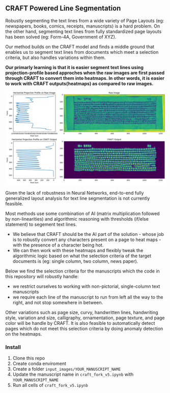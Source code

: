 ## CRAFT Powered Line Segmentation

Robustly segmenting the text lines from a wide variety of Page Layouts (eg: newspapers, books, comics, receipts, manuscripts) is a hard problem. On the other hand, segmenting text lines from fully standardized page layouts has been solved (eg: Form-4A, Government of XYZ). 

Our method builds on the CRAFT model and finds a middle ground that enables us to segment text lines from documents which meet a selection criteria, but also handles variations within them. 

**Our primarly learning is that it is easier segment text lines using projection-profile based approches when the raw images are first passed through CRAFT to convert them into heatmaps. In other words, it is easier to work with CRAFT outputs(heatmaps) as compared to raw images.**

![alt text](./sample_img.png)

Given the lack of robustness in Neural Networks, end-to-end fully generalized layout analysis for text line segmentation is not currently feasible. 

Most methods use some combination of AI (matrix multiplication followed by non-linearities) and algorithmic reasoning with thresholds (if/else statement) to segement text lines. 
- We believe that CRAFT should be the AI part of the solution - whose job is to robustly convert any characters present on a page to heat maps - with the presence of a character being hot. 
- We can then work with these heatmaps and flexibly tweak the algorithmic logic based on what the selection criteria of the target documents is (eg: single column, two column, news paper).


Below we find the selection criteria for the manuscripts which the code in this repository will robustly handle:
- we restrict ourselves to working with non-pictorial, single-column text manuscripts
- we require each line of the manuscript to run from left all the way to the right, and not stop somewhere in between.

Other variations such as page size, curvy, handwritten lines, handwriting style, variation and size, calligraphy, ornamentation, page texture, and page color will be handle by CRAFT. It is also feasible to automatically detect pages which do not meet this selection criteria by doing anomaly detection on the heatmaps.

### Install
 1) Clone this repo
 2) Create conda enviroment
 3) Create a folder ```input_images/YOUR_MANUSCRIPT_NAME```
 4) Update the manuscript name in ```craft_fork_v5.ipynb``` with ```YOUR_MANUSCRIPT_NAME```
 5) Run all cells of ```craft_fork_v5.ipynb```
